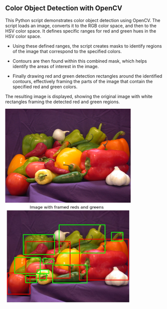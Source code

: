 ## Color Object Detection with OpenCV

This Python script demonstrates color object detection using OpenCV. The script loads an image, converts it to the RGB color space, and then to the HSV color space. It defines specific ranges for red and green hues in the HSV color space.

- Using these defined ranges, the script creates masks to identify regions of the image that correspond to the specified colors.

- Contours are then found within this combined mask, which helps identify the areas of interest in the image.
- Finally drawing red and green detection rectangles around the identified contours, effectively framing the parts of the image that contain the specified red and green colors.

The resulting image is displayed, showing the original image with white rectangles framing the detected red and green regions.

<img src="peppers.png" width="400">
<img src="framed2.jpg" width="400">
